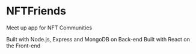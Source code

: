 # NFTFriends
Meet up app for NFT Communities

Built with Node.js, Express and MongoDB on Back-end 
Built with React on the Front-end
